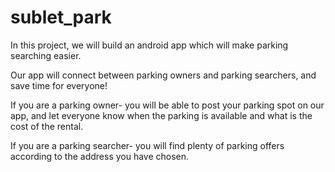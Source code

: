 # sublet_park

In this project, we will build an android app which will make parking searching easier.

Our app will connect between parking owners and parking searchers, 
and save time for everyone!

If you are a parking owner- you will be able to post your parking spot on our app, and let everyone know when the parking is available and what is the cost of the rental.

If you are a parking searcher- you will find plenty of parking offers according to the address you have chosen.


